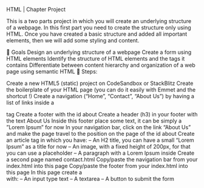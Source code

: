 HTML | Chapter Project

This is a two parts project in which you will create an underlying structure of a webpage. In this first part you need to create the structure only using HTML. Once you have created a basic structure and added all important elements, then we will add some styling and content.

🎯 Goals
Design an underlying structure of a webpage
Create a form using HTML elements
Identify the structure of HTML elements and the tags it contains
Differentiate between content hierarchy and organization of a web page using semantic HTML
📝 Steps:

Create a new HTML5 (static) project on CodeSandbox or StackBlitz
Create the boilerplate of your HTML page (you can do it easily with Emmet and the shortcut !)
Create a navigation (“Home”, “Contact”, “About Us”) by having a list of links inside a <nav> tag
Create a footer with the id about
Create a header (h3) in your footer with the text About Us
Inside this footer place some text, it can be simply a ”Lorem Ipsum” for now
In your navigation bar, click on the link “About Us” and make the page travel to the position on the page of the id about
Create an article tag in which you have:
– An H2 title, you can have a small “Lorem Ipsum” as a title for now
– An image, with a fixed height of 200px, for that you can use a placeholder
– A paragraph with a Lorem Ipsum inside
Create a second page named contact.html
Copy/paste the navigation bar from your index.html into this page
Copy/paste the footer from your index.html into this page
In this page create a <form> with:
– An input type text
– A textarea
– A button to submit the form
